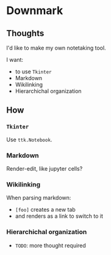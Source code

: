 # Downmark
## Thoughts
I'd like to make my own notetaking tool.

I want:
- to use `Tkinter`
- Markdown
- Wikilinking
- Hierarchichal organization

## How
### `Tkinter`
Use `ttk.Notebook`.

### Markdown
Render-edit, like jupyter cells?

### Wikilinking
When parsing markdown:
- `[foo]` creates a new tab
- and renders as a link to switch to it

### Hierarchichal organization
- `TODO`: more thought required